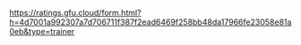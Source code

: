 https://ratings.gfu.cloud/form.html?h=4d7001a992307a7d706711f387f2ead6469f258bb48da17966fe23058e81a0eb&type=trainer
